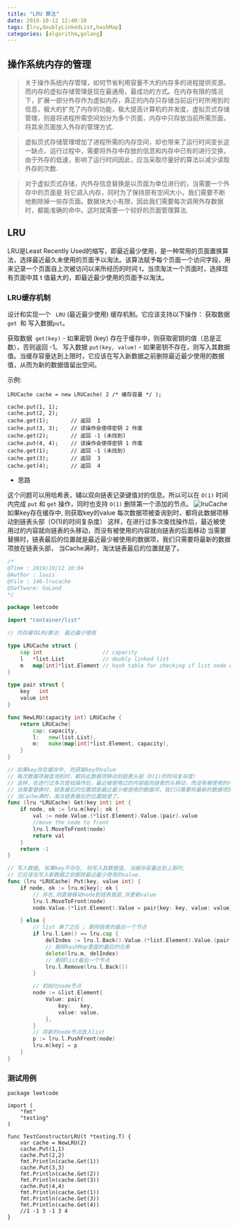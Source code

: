 ```yaml
---
title: "LRU 算法"
date: 2019-10-12 12:40:10
tags: [lru,doublyLinkedList,hashMap]
categories: [algorithm,golang] 
---
```


## 操作系统内存的管理

> 关于操作系统内存管理，如何节省利用容量不大的内存多的进程提供资源。而内存的虚拟存储管理是现在最通用，最成功的方式。在内存有限的情况下，扩展一部分外存作为虚拟内存，真正的内存只存储当前运行时所用到的信息，极大的扩充了内存的功能，极大提高计算机的并发度，虚拟页式存储管理，则是将进程所需空间划分为多个页面，内存中只存放当前所需页面，将其余页面放入外存的管理方式.

> 虚拟页式存储管理增加了进程所需的内存空间，却也带来了运行时间变长这一缺点，运行过程中，需要将外存中存放的信息和内存中已有的进行交换，由于外存的低速，影响了运行时间因此，应当采取尽量好的算法以减少读取外存的次数.

> 对于虚拟页式存储，内外存信息替换是以页面为单位进行的，当需要一个外存中的页面是 将它调入内存，同时为了保持原有空间大小，我们需要不断地剔除掉一些存页面。数据块大小有限，因此我们需要每次调用外存数据时，都能准确的命中。这时就需要一个较好的页面管理算法.

## LRU
LRU是Least Recently Used的缩写，即最近最少使用，是一种常用的页面置换算法，选择最近最久未使用的页面予以淘汰。该算法赋予每个页面一个访问字段，用来记录一个页面自上次被访问以来所经历的时间 t，当须淘汰一个页面时，选择现有页面中其 t 值最大的，即最近最少使用的页面予以淘汰。

### LRU缓存机制

设计和实现一个 ` LRU` (最近最少使用) 缓存机制。它应该支持以下操作： 获取数据 `get `和 写入数据` put `。

获取数据` get(key)` - 如果密钥 (key) 存在于缓存中，则获取密钥的值（总是正数），否则返回 -1。
写入数据 `put(key, value)` - 如果密钥不存在，则写入其数据值。当缓存容量达到上限时，它应该在写入新数据之前删除最近最少使用的数据值，从而为新的数据值留出空间。

示例:

```
LRUCache cache = new LRUCache( 2 /* 缓存容量 */ );

cache.put(1, 1);
cache.put(2, 2);
cache.get(1);       // 返回  1
cache.put(3, 3);    // 该操作会使得密钥 2 作废
cache.get(2);       // 返回 -1 (未找到)
cache.put(4, 4);    // 该操作会使得密钥 1 作废
cache.get(1);       // 返回 -1 (未找到)
cache.get(3);       // 返回  3
cache.get(4);       // 返回  4
```
- 思路

这个问题可以用哈希表，辅以双向链表记录键值对的信息。所以可以在 `O(1)` 时间内完成 `put` 和 `get` 操作，同时也支持 `O(1)` 删除第一个添加的节点。
![lruCache](http://pic.fenghong.tech/lrucache.png)
如果key存在缓存中, 则获取key的value
每次数据项被查询到时，都将此数据项移动到链表头部（O(1)的时间复杂度）
这样，在进行过多次查找操作后，最近被使用过的内容就向链表的头移动，而没有被使用的内容就向链表的后面移动
当需要替换时，链表最后的位置就是最近最少被使用的数据项，我们只需要将最新的数据项放在链表头部，
当Cache满时，淘汰链表最后的位置就是了。

```go
/*
@Time : 2019/10/12 10:04
@Author : louis
@File : 146-lrucache
@Software: GoLand
*/

package leetcode

import "container/list"

// 内存缓存LRU算法: 最近最少使用

type LRUCache struct {
	cap int                   // capacity
	l   *list.List            // doubly linked list
	m   map[int]*list.Element // hash table for checking if list node exists
}

type pair struct {
	key   int
	value int
}

func NewLRU(capacity int) LRUCache {
	return LRUCache{
		cap: capacity,
		l:   new(list.List),
		m:   make(map[int]*list.Element, capacity),
	}
}

// 如果key存在缓存中, 则获取key的value
// 每次数据项被查询到时，都将此数据项移动到链表头部（O(1)的时间复杂度）
// 这样，在进行过多次查找操作后，最近被使用过的内容就向链表的头移动，而没有被使用的内容就向链表的后面移动
// 当需要替换时，链表最后的位置就是最近最少被使用的数据项，我们只需要将最新的数据项放在链表头部，
// 当Cache满时，淘汰链表最后的位置就是了。
func (lru *LRUCache) Get(key int) int {
	if node, ok := lru.m[key]; ok {
		val := node.Value.(*list.Element).Value.(pair).value
		//move the node to front
		lru.l.MoveToFront(node)
		return val
	}
	return -1
}

// 写入数据, 如果key不存在, 则写入其数据值, 当缓存容量达到上限时,
// 它应该在写入新数据之前删除最近最少使用的value.
func (lru *LRUCache) Put(key, value int) {
	if node, ok := lru.m[key]; ok {
		// 存在,则直接移动node到链表首部,并更新value
		lru.l.MoveToFront(node)
		node.Value.(*list.Element).Value = pair{key: key, value: value}

	} else {
		// list 满了之后 ; 删除链表的最后一个节点
		if lru.l.Len() == lru.cap {
			delIndex := lru.l.Back().Value.(*list.Element).Value.(pair).key
			// 删除hashMap里面的最后的元素
			delete(lru.m, delIndex)
			// 删除list最后一个节点
			lru.l.Remove(lru.l.Back())
		}

		// 初始化node节点
		node := &list.Element{
			Value: pair{
				key:   key,
				value: value,
			},
		}
		// 将新的node节点放入list
		p := lru.l.PushFront(node)
		lru.m[key] = p
	}
}

```
### 测试用例

```cgo
package leetcode

import (
	"fmt"
	"testing"
)

func TestConstructorLRU(t *testing.T) {
	var cache = NewLRU(2)
	cache.Put(1,1)
	cache.Put(2,2)
	fmt.Println(cache.Get(1))
	cache.Put(3,3)
	fmt.Println(cache.Get(2))
	fmt.Println(cache.Get(3))
	cache.Put(4,4)
	fmt.Println(cache.Get(1))
	fmt.Println(cache.Get(3))
	fmt.Println(cache.Get(4))
	//1 -1 3 -1 3 4
}
```
